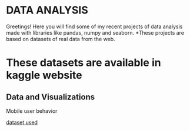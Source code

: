 # DATA ANALYSIS
Greetings!
Here you will find some of my recent projects of data analysis made with libraries like pandas, numpy and seaborn.
*These projects are based on datasets of real data from the web.
 # These datasets are available in kaggle website



 ## Data and Visualizations 
 Mobile user behavior

 [dataset used](https://www.kaggle.com/datasets/valakhorasani/mobile-device-usage-and-user-behavior-dataset)

 





 



